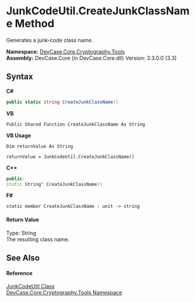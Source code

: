 # JunkCodeUtil.CreateJunkClassName Method 
 

Generates a junk-code class name.

**Namespace:**&nbsp;<a href="N_DevCase_Core_Cryptography_Tools">DevCase.Core.Cryptography.Tools</a><br />**Assembly:**&nbsp;DevCase.Core (in DevCase.Core.dll) Version: 3.3.0.0 (3.3)

## Syntax

**C#**<br />
``` C#
public static string CreateJunkClassName()
```

**VB**<br />
``` VB
Public Shared Function CreateJunkClassName As String
```

**VB Usage**<br />
``` VB Usage
Dim returnValue As String

returnValue = JunkCodeUtil.CreateJunkClassName()
```

**C++**<br />
``` C++
public:
static String^ CreateJunkClassName()
```

**F#**<br />
``` F#
static member CreateJunkClassName : unit -> string 

```


#### Return Value
Type: String<br />The resulting class name.

## See Also


#### Reference
<a href="T_DevCase_Core_Cryptography_Tools_JunkCodeUtil">JunkCodeUtil Class</a><br /><a href="N_DevCase_Core_Cryptography_Tools">DevCase.Core.Cryptography.Tools Namespace</a><br />